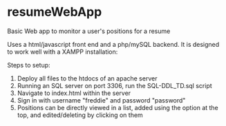 # resumeWebApp
Basic Web app to monitor a user's positions for a resume

Uses a html/javascript front end and a php/mySQL backend. It is designed to work well with a XAMPP installation:

Steps to setup:
1. Deploy all files to the htdocs of an apache server
2. Running an SQL server on port 3306, run the SQL-DDL_TD.sql script
3. Navigate to index.html within the server
4. Sign in with username "freddie" and password "password"
5. Positions can be directly viewed in a list, added using the option at the top, and edited/deleting by clicking on them
